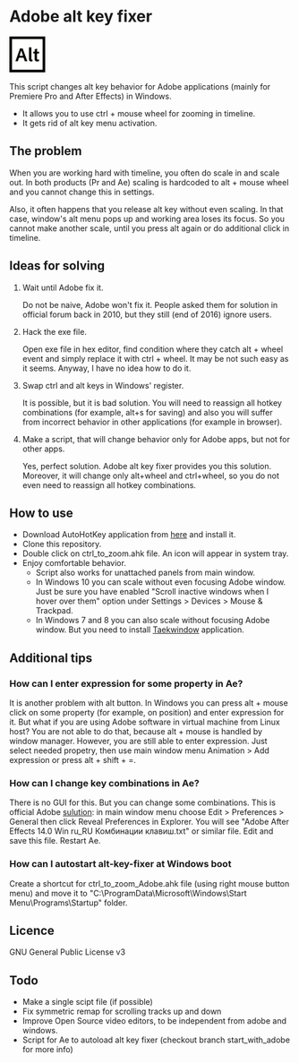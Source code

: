 Adobe alt key fixer
===================
![adobe alt icon](img/adobe-alt-64.png)

This script changes alt key behavior for Adobe applications (mainly for Premiere Pro and After Effects) in Windows.
 - It allows you to use ctrl + mouse wheel for zooming in timeline.
 - It gets rid of alt key menu activation.

## The problem ##
When you are working hard with timeline, you often do scale in and scale out. In both products (Pr and Ae) scaling is hardcoded to alt + mouse wheel and you cannot change this in settings.

Also, it often happens that you release alt key without even scaling. In that case, window's alt menu pops up and working area loses its focus. So you cannot make another scale, until you press alt again or do additional click in timeline.

## Ideas for solving ##
1. Wait until Adobe fix it.

   Do not be naive, Adobe won't fix it. People asked them for solution in official forum back in 2010, but they still (end of 2016) ignore users.
2. Hack the exe file.

   Open exe file in hex editor, find condition where they catch alt + wheel event and simply replace it with ctrl + wheel.
It may be not such easy as it seems. Anyway, I have no idea how to do it.
3. Swap ctrl and alt keys in Windows' register.

   It is possible, but it is bad solution. You will need to reassign all hotkey combinations (for example, alt+s for saving) and also you will suffer from incorrect behavior in other applications (for example in browser).
4. Make a script, that will change behavior only for Adobe apps, but not for other apps.

   Yes, perfect solution. Adobe alt key fixer provides you this solution. Moreover, it will change only alt+wheel and ctrl+wheel, so you do not even need to reassign all hotkey combinations.

## How to use ##
- Download AutoHotKey application from [here](https://www.autohotkey.com/) and install it.
- Clone this repository.
- Double click on ctrl_to_zoom.ahk file. An icon will appear in system tray.
- Enjoy comfortable behavior.
  * Script also works for unattached panels from main window.
  * In Windows 10 you can scale without even focusing Adobe window. Just be sure you have enabled "Scroll inactive windows when I hover over them" option under Settings > Devices > Mouse & Trackpad.
  * In Windows 7 and 8 you can also scale without focusing Adobe window. But you need to install [Taekwindow](http://taekwindow.net/download.html) application.

## Additional tips ##

### How can I enter expression for some property in Ae? ###
  It is another problem with alt button. In Windows you can press alt + mouse click on some property (for example, on position) and enter expression for it. But what if you are using Adobe software in virtual machine from Linux host? You are not able to do that, because alt + mouse is handled by window manager.
  However, you are still able to enter expression. Just select needed propetry, then use main window menu Animation > Add expression or press alt + shift + =.

### How can I change key combinations in Ae? ###
  There is no GUI for this. But you can change some combinations. This is official Adobe [sulution](https://helpx.adobe.com/after-effects/using/modify-keyboard-shortcuts.html): in main window menu choose Edit > Preferences > General then click Reveal Preferences in Explorer. You will see "Adobe After Effects 14.0 Win ru_RU Комбинации клавиш.txt" or similar file. Edit and save this file. Restart Ae.

### How can I autostart alt-key-fixer at Windows boot ###
  Create a shortcut for ctrl_to_zoom_Adobe.ahk file (using right mouse button menu) and move it to "C:\ProgramData\Microsoft\Windows\Start Menu\Programs\Startup" folder.

## Licence ##
GNU General Public License v3

## Todo ##
- Make a single scipt file (if possible)
- Fix symmetric remap for scrolling tracks up and down
- Improve Open Source video editors, to be independent from adobe and windows.
- Script for Ae to autoload alt key fixer (checkout branch start_with_adobe for more info)
